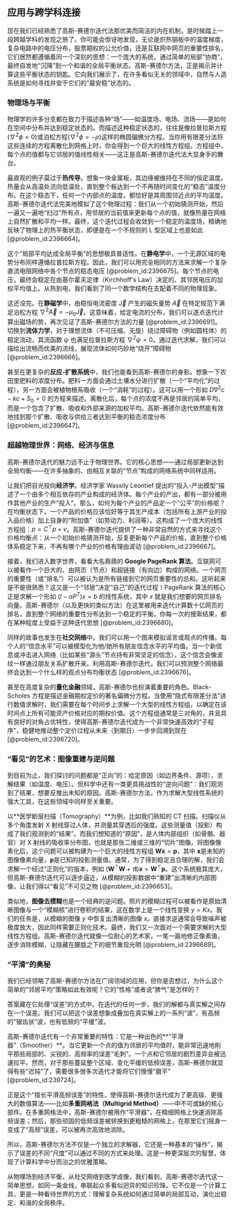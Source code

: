 ## 应用与跨学科连接

现在我们已经熟悉了高斯-赛德尔迭代法那优美而简洁的内在机制，是时候踏上一段跨越学科的发现之旅了。你可能会惊讶地发现，无论是炽热钢板中的温度梯度，复杂电路中的电压分布，股票期权的公允价值，还是互联网中网页的重要性排名，它们居然都遵循着同一个深刻的思想：一个庞大的系统，通过简单的局部“协商”，最终自发地“沉降”到一个和谐的全局平衡状态。高斯-赛德尔方法，正是揭示并计算这些平衡状态的钥匙。它向我们展示了，在许多看似无关的领域中，自然与人造系统是如何寻找并安于它们的“最安稳”状态的。

### 物理场与平衡

物理学的许多分支都在致力于描述各种“场”——如温度场、电场、流场——是如何在空间中分布并达到稳定状态的。而描述这种稳定状态的，往往是像拉普拉斯方程($\nabla^2 \phi = 0$)或泊松方程($\nabla^2 \phi = -\rho$)这样的椭圆偏微分方程。当你用有限差分法将这些连续的方程离散化到网格上时，你会得到一个巨大的线性方程组。方程组中，每个点的值都与它邻居的值线性相关——这正是高斯-赛德尔迭代法大显身手的舞台。

最直观的例子莫过于**热传导**。想象一块金属板，其边缘被维持在不同的恒定温度。热量会从高温处流向低温处，直到整个板达到一个不再随时间变化的“稳态”温度分布。在这个稳态下，任何一个内部点的温度，都恰好是其周围邻近点的平均温度。高斯-赛德尔迭代法完美地模拟了这个物理过程：我们从一个初始猜测开始，然后一遍又一遍地“扫过”所有点，用邻居的当前值来更新每个点的值，就像热量在网格上自然扩散和平均一样。最终，这个迭代过程会收敛到一个稳定的温度场，精确地反映了物理上的热平衡状态，即便是在一个不规则的 L 型区域上也是如此 [@problem_id:2396664]。

这个“局部平均达成全局平衡”的思想极具普适性。在**静电学**中，一个无源区域的电势分布同样遵循拉普拉斯方程。因此，我们可以用完全相同的方法来求解一个复杂直流电阻网络中各个节点的稳态电压 [@problem_id:2396675]。每个节点的电压，最终会稳定在由基尔霍夫定律（Kirchhoff's Law）决定的、其邻居电压的加权平均值上。从热到电，我们看到了同一个数学结构在支配着不同的物理现象。

这还没完。在**静磁学**中，由稳恒电流密度 $\vec{J}$ 产生的磁矢量势 $\vec{A}$ 在特定规范下满足泊松方程 $\nabla^2 \vec{A} = -\mu_0 \vec{J}$。这意味着，给定电流的分布，我们可以逐点迭代计算出磁场的势，再次见证了高斯-赛德尔方法的力量 [@problem_id:2396691]。切换到**流体力学**，对于理想流体（不可压缩、无旋）绕过障碍物（例如圆柱体）的稳定流动，其流函数 $\psi$ 也满足拉普拉斯方程 $\nabla^2 \psi = 0$。通过迭代求解，我们可以描绘出流畅而优美的流线，展现流体如何巧妙地“绕开”障碍物 [@problem_id:2396666]。

甚至在更复杂的**反应-扩散系统**中，我们也能看到高斯-赛德尔的身影。想象一下农田里肥料的浓度分布。肥料一方面会通过土壤水分进行扩散（一个“平均化”的过程），另一方面会被植物根系吸收（一个“消耗”的过程）。这可以用一个形如 $D \nabla^2 c - kc + S_0 = 0$ 的方程来描述。离散化后，每个点的浓度不再是邻居的简单平均，而是一个包含了扩散、吸收和外部来源的加权平均。高斯-赛德尔迭代依然能有效地找到那个扩散、吸收与供给三者达到平衡的稳态浓度分布 [@problem_id:2396647]。

### 超越物理世界：网络、经济与信息

高斯-赛德尔迭代的魅力远不止于物理世界。它的核心思想——通过局部更新达到全局均衡——在许多抽象的、由相互关联的“节点”构成的网络系统中同样适用。

让我们把目光投向**经济学**。经济学家 Wassily Leontief 提出的“投入-产出模型”描述了一个由多个相互依存的产业构成的经济体。每个产业的产出，都有一部分被用作其他产业的生产“投入”。那么，如何为每个产业的产品定一个“公平”的价格呢？在均衡状态下，一个产品的价格应该恰好等于其生产成本（包括所有上游产业的投入品价格）加上自身的“附加值”（如劳动力、利润等）。这构成了一个庞大的线性方程组：$p = C^{\top} p + v$。高斯-赛德尔迭代提供了一种非常自然的方式来寻找这个价格均衡点：从一个初始价格猜测开始，反复更新每个产品的价格，直到整个价格体系稳定下来，不再有哪个产业的价格有理由波动 [@problem_id:2396667]。

接着，我们进入数字世界，看看大名鼎鼎的 **Google PageRank 算法**。互联网可以被看作一个巨大的、由网页（节点）和超链接（有向边）构成的网络。一个网页的重要性（或“排名”）可以被认为是所有链接到它的网页重要性的总和。这听起来是不是很熟悉？这又是一个“邻居”决定“自己”的迭代过程！PageRank 算法的核心正是求解一个形如 $(I - \alpha P^T)x = b$ 的线性系统，其中 $x$ 就是我们想要的网页排名向量。高斯-赛德尔（以及更快的类似方法）在这里被用来迭代计算数十亿网页的排名，直到整个网络的重要性分布达到一个稳定的平衡。你每一次的搜索结果，都在某种程度上受益于这种迭代思想 [@problem_id:2396680]。

同样的故事也发生在**社交网络**中。我们可以用一个图来模拟谣言或观点的传播。每个人的“信念水平”可以被模型化为他/她所有朋友信念水平的平均值。当一个新信息或冲击进入网络（比如某些“源头”节点持有非常坚定的信念），这个信念会像波纹一样通过朋友关系扩散开来。利用高斯-赛德尔迭代，我们可以预测整个网络最终会达到一个什么样的观点分布均衡状态 [@problem_id:2396676]。

甚至在高度复杂的**量化金融**领域，高斯-赛德尔也扮演着重要的角色。Black-Scholes 方程是描述金融期权定价的著名偏微分方程。当使用“隐式有限差分法”进行数值求解时，我们需要在每个时间步上求解一个大型的线性方程组，以确定在该时间点上所有可能资产价格对应的期权价值。这个方程组通常是三对角的，并且具有良好的对角占优特性，使得高斯-赛德尔迭代成为一个非常快速高效的“子程序”，稳健地推动整个定价过程从未来（到期日）一步步回溯到现在 [@problem_id:2396720]。

### “看见”的艺术：图像重建与逆问题

到目前为止，我们探讨的问题都是“正向”的：给定原因（如边界条件、源项），求解结果（如温度、电压）。但科学中还有一类更具挑战性的“逆向问题”：我们观测到了结果，想要反推出未知的原因。高斯-赛德尔方法，作为求解大型线性系统的强大工具，在这些领域中同样至关重要。

以**医学断层扫描（Tomography）**为例，比如我们熟知的 CT 扫描。扫描仪从多个角度发射 X 射线穿过人体，并测量其穿透后的强度。这些测量值（投影）构成了我们观测到的“结果”。而我们想知道的“原因”，是人体内部组织（如骨骼、器官）对 X 射线的吸收率分布图，也就是那张二维或三维的“切片”图像。将图像像素化后，这个问题可以被构建为一个巨大的线性方程组 $\mathbf{W}\mathbf{x} = \mathbf{p}$，其中 $\mathbf{x}$是未知的图像像素向量，$\mathbf{p}$是已知的投影测量值。通常，为了得到稳定且合理的解，我们会求解一个经过“正则化”的版本，例如 $( \mathbf{W}^{\top}\mathbf{W} + \tau \mathbf{I}) \mathbf{x} = \mathbf{W}^{\top} \mathbf{p}$。这个系统极其庞大，但高斯-赛德尔迭代可以逐步逼近，从模糊的投影数据中“重建”出清晰的内部图像，让我们得以“看见”不可见之物 [@problem_id:2396653]。

类似地，**图像去模糊**也是一个经典的逆问题。照片的模糊过程可以被看作是原始清晰图像与一个“模糊核”进行卷积的结果，这在数学上是一个线性变换 $y = Kx$。我们的任务是，从模糊的图像 $y$ 中恢复出清晰的图像 $x$。直接求逆通常会导致噪声被极度放大，因此同样需要正则化技术。最终，我们又一次面对一个需要求解的大型线性方程组。高斯-赛德尔迭代就像一位耐心的艺术家，一笔一画地修正像素值，逐步消除模糊，让隐藏在朦胧之下的细节重现光明 [@problem_id:2396689]。

### “平滑”的奥秘

我们已经领略了高斯-赛德尔方法在广阔领域的应用，但你是否想过，为什么这个简单的“邻居平均”策略如此有效呢？它的“性格”或者说“脾气”是怎样的？

答案藏在它处理“误差”的方式中。在迭代的任何一步，我们的解都与真实解之间存在一个误差。我们可以把这个误差想象成叠加在真实解上的一系列“波”，有高频的“锯齿状”波，也有低频的“平缓”波。

高斯-赛德尔迭代有一个非常重要的特性：它是一种出色的**“平滑器”（Smoother）**。当它更新一个点的值为邻居的平均值时，能非常迅速地削平那些局部的、尖锐的、高频率的误差“毛刺”。一个点和它邻居的剧烈差异会被迅速拉平。然而，对于那些蔓延整个区域、变化平缓的低频误差，高斯-赛德尔就显得有些“迟钝”了，需要很多很多次迭代才能将它们慢慢“磨平” [@problem_id:239724]。

正是这个“擅长平滑高频误差”的特性，使得高斯-赛德尔迭代成为了更高级、更强大的数值算法——比如**多重网格法（Multigrid Method）**——中不可或缺的核心部件。在多重网格法中，高斯-赛德尔被用作“平滑器”，在精细网格上快速消除高频误差；然后，那些顽固的低频误差被转换到更粗糙的网格上，在那里它们摇身一变成了“高频”误差，可以被再次高效地消除。

所以，高斯-赛德尔方法不仅是一个独立的求解器，它还是一种基本的“操作”，揭示了误差的不同“尺度”可以通过不同的方式来处理。这是一种更深层次的智慧，体现了计算科学中分而治之的优雅策略。

从物理场到经济平衡，从社交网络到医学成像，我们看到，高斯-赛德尔迭代这一简单思想，如同一条金线，串联起众多看似迥异的知识珍珠。它不仅是一个计算工具，更是一种看待世界的方式：理解复杂系统如何通过简单的局部互动，演化出稳定、和谐的全局秩序。